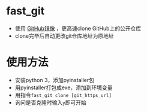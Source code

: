 # fast_git
- 使用 [GitHub镜像](https://github.com.cnpmjs.org/) ，更高速clone GitHub上的公开仓库
- clone完毕后自动更改git仓库地址为原地址

# 使用方法
- 安装python 3，添加pyinstaller包
- 用pyinstaller打包成exe，添加到环境变量
- 用指令`fast_git clone [git_https_url]`
- 询问是否克隆时输入`y`即可开始
